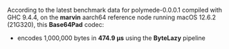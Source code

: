According to the latest benchmark data for polymede-0.0.0.1
compiled with GHC 9.4.4, on the **marvin** aarch64 reference node
running macOS 12.6.2 (21G320), this **Base64Pad** codec:
* encodes 1,000,000 bytes in **474.9 μs** using the **ByteLazy** pipeline
